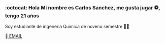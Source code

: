 ### :octocat: Hola Mi nombre es Carlos Sanchez, me gusta jugar ⚽, tengo 21 años
Soy estudiante de ingeneria Quimica de noveno semestre 🧑‍🔬

 📧[ EMAIL](https://mail.google.com/mail/u/0/?pli=1#inbox)
